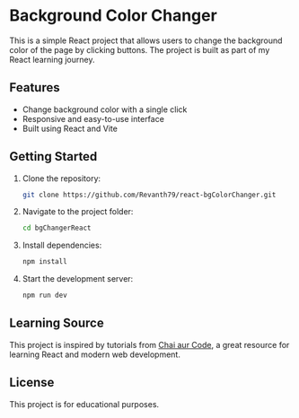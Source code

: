 # Background Color Changer
This is a simple React project that allows users to change the background color of the page by clicking buttons. The project is built as part of my React learning journey.

## Features

- Change background color with a single click
- Responsive and easy-to-use interface
- Built using React and Vite

## Getting Started

1. Clone the repository:
   ```bash
   git clone https://github.com/Revanth79/react-bgColorChanger.git
   ```
2. Navigate to the project folder:
   ```bash
   cd bgChangerReact
   ```
3. Install dependencies:
   ```bash
   npm install
   ```
4. Start the development server:
   ```bash
   npm run dev
   ```

## Learning Source

This project is inspired by tutorials from [Chai aur Code](https://www.youtube.com/@ChaiAurCode), a great resource for learning React and modern web development.

## License

This project is for educational purposes.
